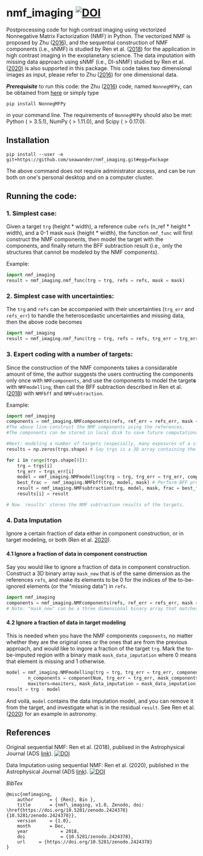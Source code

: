 # nmf_imaging [![DOI](https://zenodo.org/badge/95447087.svg)](https://zenodo.org/badge/latestdoi/95447087)


Postprocessing code for high contrast imaging using vectorized Nonnegative Matrix Factorization (NMF) in Python. The vectorized NMF is proposed by Zhu ([2016](http://adsabs.harvard.edu/abs/2016arXiv161206037Z)), and the sequential construction of NMF components (i.e., sNMF) is studied by Ren et al. ([2018](http://adsabs.harvard.edu/abs/2018ApJ...852..104R)) for the application in high contrast imaging in the exoplanetary science. The data imputation with missing data approach using sNMF (i.e., DI-sNMF) studied by Ren et al. ([2020](https://ui.adsabs.harvard.edu/abs/2020arXiv200100563R/abstract)) is also supported in this package. This code takes two dimensional images as input, please refer to Zhu ([2016](http://adsabs.harvard.edu/abs/2016arXiv161206037Z)) for one dimensional data.

***Prerequisite*** to run this code: the Zhu ([2016](http://adsabs.harvard.edu/abs/2016arXiv161206037Z)) code, named ```NonnegMFPy```, can be obtained from [here](https://github.com/guangtunbenzhu/NonnegMFPy) or simply type 

```pip install NonnegMFPy``` 

in your command line. The requirements of ```NonnegMFPy``` should also be met: Python ( > 3.5.1), NumPy ( > 1.11.0), and Scipy ( > 0.17.0).

## Installation
```pip install --user -e git+https://github.com/seawander/nmf_imaging.git#egg=Package```

The above command does not require administrator access, and can be run both on one's personal desktop and on a computer cluster.

## Running the code:

### 1. Simplest case: 
Given a target ```trg``` (height * width), a reference cube ```refs``` (n_ref * height * width), and a 0-1 mask ```mask``` (height * width), the function ```nmf_func``` will first construct the NMF components, then model the target with the components, and finally return the BFF subtraction result (i.e., only the structures that cannot be modeled by the NMF components). 

Example:
```python
import nmf_imaging
result = nmf_imaging.nmf_func(trg = trg, refs = refs, mask = mask)
```

### 2. Simplest case with uncertainties: 
The ```trg``` and ```refs``` can be accompanied with their uncertainties (```trg_err``` and ```refs_err```) to handle the heteroscedastic uncertainties and missing data, then the above code becomes
```python
import nmf_imaging
result = nmf_imaging.nmf_func(trg = trg, refs = refs, trg_err = trg_err, refs_err = refs_err, mask = mask)
```


### 3. Expert coding with a number of targets:
Since the construction of the NMF components takes a considarable amount of time, the author suggests the users contructing the components only once with ```NMFcomponents```, and use the components to model the target**s** with ```NMFmodelling```, then call the BFF subtraction described in Ren et al. ([2018](http://adsabs.harvard.edu/abs/2018ApJ...852..104R)) with ```NMFbff``` and ```NMFsubtraction```.

Example:
```python
import nmf_imaging
components = nmf_imaging.NMFcomponents(refs, ref_err = refs_err, mask = mask, n_components = componentNum, maxiters = maxiters, oneByOne=oneByOne)
#The above line construct the NMF components using the references. 
#The components can be stored in local disk to save future computational cost.

#Next: modeling a number of targets (especially, many exposures of a single targets):
results = np.zeros(trgs.shape) # Say trgs is a 3D array containing the targets that need NMF modeling, then results store the NMF subtraction results.

for i in range(trgs.shape[0]):
    trg = trgs[i]
    trg_err = trgs_err[i]
    model = nmf_imaging.NMFmodelling(trg = trg, trg_err = trg_err, components = components, n_components = componentNum, trg_err = trg_err, mask_components=mask, maxiters=maxiters) # Model the target with the constructed components.
    best_frac =  nmf_imaging.NMFbff(trg, model, mask) # Perform BFF procedure to find out the best fraction to model the target.
    result = nmf_imaging.NMFsubtraction(trg, model, mask, frac = best_frac) # Subtract the best model from the target
    results[i] = result

# Now `results' stores the NMF subtraction results of the targets.
```
### 4. Data Imputation
Ignore a certain fraction of data either in component construction, or in target modeling, or both (Ren et al. [2020](https://ui.adsabs.harvard.edu/abs/2020arXiv200100563R/abstract)).
#### 4.1 Ignore a fraction of data in component construction
Say you would like to ignore a fraction of data in component construction. Construct a 3D binary array ```mask_new``` that is of the same dimension as the references ```refs```, and make its elements to be 0 for the indices of the to-be-ignored elements (or the "missing data") in ```refs```.
```python
import nmf_imaging
components = nmf_imaging.NMFcomponents(refs, ref_err = refs_err, mask = mask_new, n_components = componentNum, maxiters = maxiters, oneByOne=oneByOne)
# Note: "mask_new" can be a three dimensional binary array that matches the size of the refs. Put 0 there for the elements you would like to ignore.
```
#### 4.2 Ignore a fraction of data in target modeling
This is needed when you have the NMF components ```components```, no matter whether they are the original ones or the ones that are from the previous approach, and would like to ingore a fraction of the target ```trg```. Mark the to-be-imputed region with a binary mask ```mask_data_imputation``` where 0 means that element is missing and 1 otherwise.

```python
model = nmf_imaging.NMFmodelling(trg = trg, trg_err = trg_err, components = components, \
		n_components = componentNum, trg_err = trg_err, mask_components=mask, \	
		maxiters=maxiters, mask_data_imputation = mask_data_imputation)
result = trg - model
```

And voilà, ```model``` contains the data imputation model, and you can remove it from the target, and investigate what is in the residual ```result```. See Ren et al. ([2020](https://ui.adsabs.harvard.edu/abs/2020arXiv200100563R/abstract)) for an example in astronomy.
    
## References
Original sequential NMF: Ren et al. (2018), publised in the Astrophysical Journal (ADS [link](https://ui.adsabs.harvard.edu/abs/2018ApJ...852..104R/abstract)). [![DOI](https://img.shields.io/badge/DOI-10.3847/1538--4357/aaa1f2-blue)](https://doi.org/10.3847/1538-4357/aaa1f2)

Data Imputation using sequential NMF: Ren et al. (2020), published in the Astrophysical Journal (ADS [link](https://ui.adsabs.harvard.edu/abs/2020arXiv200100563R/abstract)). [![DOI](https://img.shields.io/badge/DOI-10.3847/1538--4357/ab7024-blue)](https://doi.org/10.3847/1538-4357/ab7024)




*BibTex*
```
@misc{nmfimaging,
	author     	= { {Ren}, Bin },
	title      	= {nmf\_imaging, v1.0, Zenodo, doi: \href{https://doi.org/10.5281/zenodo.2424378}{10.5281/zenodo.2424378}},
	version 	= {1.0},
	month      	= Dec,
	year         	= 2018,
	doi          	= {10.5281/zenodo.2424378},
	url		= {https://doi.org/10.5281/zenodo.2424378}
}
```
